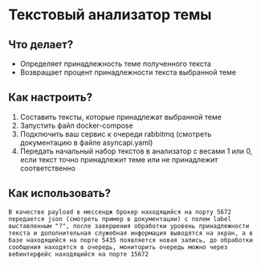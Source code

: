 # Текстовый анализатор темы
## Что делает?
- Определяет принадлежность теме полученного текста
- Возвращает процент принадлежности текста выбранной теме
## Как настроить?
1) Составить тексты, которые принадлежат выбранной теме
2) Запустить файл docker-compose
3) Подключить ваш сервис к очереди rabbitmq (смотреть документацию в файле asyncapi.yaml)
4) Передать начальный набор текстов в анализатор с весами 1 или 0, если текст точно принадлежит теме или не принадлежит соответственно
## Как использовать?
`В качестве payload в мессендж брокер находящийся на порту 5672 передается json (смотреть пример в документации) c полем label выставленным "?", после завершения обработки уровень принадлежности текста и дополнительная служебная информация выводятся на экран, а в базе находящейся на порте 5435 появляется новая запись, до обработки сообщения находятся в очередь, мониторить очередь можно через вебинтерфейс находящийся на порте 15672`
